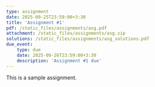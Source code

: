 ```yaml
---
type: assignment
date: 2025-09-25T23:59:00+3:30
title: 'Assignment #1'
pdf: /static_files/assignments/asg.pdf
attachment: /static_files/assignments/asg.zip
solutions: /static_files/assignments/asg_solutions.pdf
due_event: 
    type: due
    date: 2025-09-26T23:59:00+3:30
    description: 'Assignment #1 due'
---
```

This is a sample assignment.
